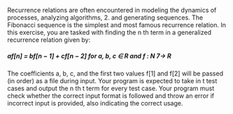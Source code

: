 
Recurrence relations are often encountered in modeling the dynamics of processes, analyzing algorithms, 2.
and generating sequences. The Fibonacci sequence is the simplest and most famous recurrence relation.
In this exercise, you are tasked with finding the n
th term in a generalized recurrence relation given by:
##### af[n] = bf[n − 1] + cf[n − 2] for a, b, c ∈ R and f : N 7→ R
The coefficients a, b, c, and the first two values f[1] and f[2] will be passed (in order) as a file during
input. Your program is expected to take in t test cases and output the n
th
t
term for every test case.
Your program must check whether the correct input format is followed and throw an error if incorrect
input is provided, also indicating the correct usage.
